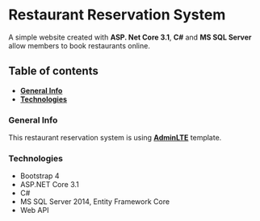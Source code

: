 # Restaurant Reservation System

A simple website created with **ASP. Net Core 3.1**, **C#** and **MS SQL Server** allow members to book restaurants online.

## Table of contents
* [**General Info**](#general-info)
* [**Technologies**](#technologies)

### General Info
This restaurant reservation system is using [**AdminLTE**](https://github.com/ColorlibHQ/AdminLTE) template.

### Technologies
* Bootstrap 4
* ASP.NET Core 3.1
* C#
* MS SQL Server 2014, Entity Framework Core
* Web API
